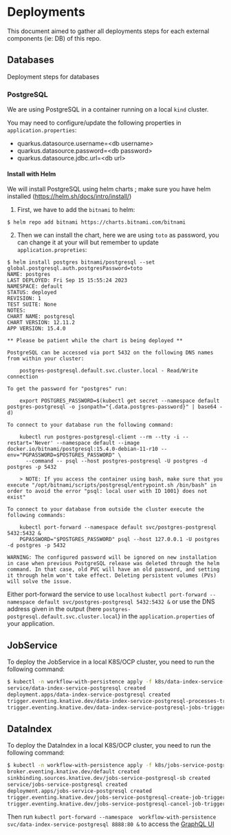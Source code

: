 # Deployments
This document aimed to gather all deployments steps for each external components (ie: DB) of this repo.

## Databases
Deployment steps for databases

### PostgreSQL

We are using PostgreSQL in a container running on a local `kind` cluster.


You may need to configure/update the following properties in `application.properties`:
- quarkus.datasource.username=\<db username>
- quarkus.datasource.password=\<db password>
- quarkus.datasource.jdbc.url=\<db url>


#### Install with Helm
We will install PostgreSQL using helm charts ; make sure you have helm installed (https://helm.sh/docs/intro/install/)

1. First, we have to add the `bitnami` to helm:

`$ helm repo add bitnami https://charts.bitnami.com/bitnami`

2. Then we can install the chart, here we are using `toto` as password, you can change it at your will but remember to update  `application.propreties`:
```
$ helm install postgres bitnami/postgresql --set global.postgresql.auth.postgresPassword=toto 
NAME: postgres
LAST DEPLOYED: Fri Sep 15 15:55:24 2023
NAMESPACE: default
STATUS: deployed
REVISION: 1
TEST SUITE: None
NOTES:
CHART NAME: postgresql
CHART VERSION: 12.11.2
APP VERSION: 15.4.0

** Please be patient while the chart is being deployed **

PostgreSQL can be accessed via port 5432 on the following DNS names from within your cluster:

    postgres-postgresql.default.svc.cluster.local - Read/Write connection

To get the password for "postgres" run:

    export POSTGRES_PASSWORD=$(kubectl get secret --namespace default postgres-postgresql -o jsonpath="{.data.postgres-password}" | base64 -d)

To connect to your database run the following command:

    kubectl run postgres-postgresql-client --rm --tty -i --restart='Never' --namespace default --image docker.io/bitnami/postgresql:15.4.0-debian-11-r10 --env="PGPASSWORD=$POSTGRES_PASSWORD" \
      --command -- psql --host postgres-postgresql -U postgres -d postgres -p 5432

    > NOTE: If you access the container using bash, make sure that you execute "/opt/bitnami/scripts/postgresql/entrypoint.sh /bin/bash" in order to avoid the error "psql: local user with ID 1001} does not exist"

To connect to your database from outside the cluster execute the following commands:

    kubectl port-forward --namespace default svc/postgres-postgresql 5432:5432 &
    PGPASSWORD="$POSTGRES_PASSWORD" psql --host 127.0.0.1 -U postgres -d postgres -p 5432

WARNING: The configured password will be ignored on new installation in case when previous PostgreSQL release was deleted through the helm command. In that case, old PVC will have an old password, and setting it through helm won't take effect. Deleting persistent volumes (PVs) will solve the issue.
```

Either port-forward the service to use `localhost` `kubectl port-forward --namespace default svc/postgres-postgresql 5432:5432 &` or use the DNS address given in the output (here `postgres-postgresql.default.svc.cluster.local`) in the `application.properties` of your application.

## JobService
To deploy the JobService in a local K8S/OCP cluster, you need to run the following command:
```bash
$ kubectl -n workflow-with-persistence apply -f k8s/data-index-service-postgresql.yml 
service/data-index-service-postgresql created
deployment.apps/data-index-service-postgresql created
trigger.eventing.knative.dev/data-index-service-postgresql-processes-trigger created
trigger.eventing.knative.dev/data-index-service-postgresql-jobs-trigger created
```

## DataIndex
To deploy the DataIndex in a local K8S/OCP cluster, you need to run the following command:
```bash
$ kubectl -n workflow-with-persistence apply -f k8s/jobs-service-postgresql.yml 
broker.eventing.knative.dev/default created
sinkbinding.sources.knative.dev/jobs-service-postgresql-sb created
service/jobs-service-postgresql created
deployment.apps/jobs-service-postgresql created
trigger.eventing.knative.dev/jobs-service-postgresql-create-job-trigger created
trigger.eventing.knative.dev/jobs-service-postgresql-cancel-job-trigger created
```
Then run `kubectl port-forward --namespace  workflow-with-persistence svc/data-index-service-postgresql 8888:80 &` to access the [GraphQL UI](http://localhost:8888/graphiql/)